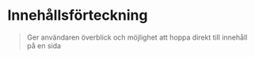 # Innehållsförteckning

> Ger användaren överblick och möjlighet att hoppa direkt till innehåll på en sida
